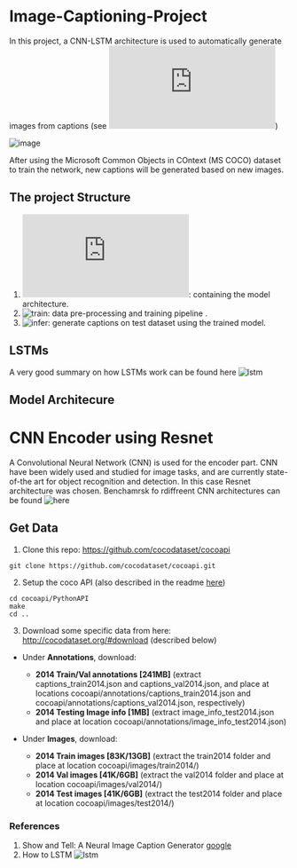 # Image-Captioning-Project

In this project, a CNN-LSTM  architecture is used to automatically generate images from captions (see ![paper](https://cs224d.stanford.edu/reports/msoh.pdf))

![image](https://github.com/gaelmoccand/Image-Captioning/blob/master/image-captioning.png)


After using the Microsoft Common Objects in COntext (MS COCO) dataset to train the network, new captions will be generated based on new images.

## The project Structure

1. ![model](https://github.com/gaelmoccand/Image-Captioning/blob/master/model.py): containing the model architecture.
2. ![train](https://github.com/gaelmoccand/Image-Captioning/blob/master/2_Training.ipynb): data pre-processing and training pipeline .
3. ![infer](https://github.com/gaelmoccand/Image-Captioning/blob/master/3_Inference.ipynb): generate captions on test dataset using the trained model.


##  LSTMs

A very good summary on how LSTMs work can be found here ![lstm](http://colah.github.io/posts/2015-08-Understanding-LSTMs/)


## Model Architecure

# CNN Encoder using Resnet

A Convolutional Neural Network (CNN) is used for the encoder part. CNN have been widely used and studied for image tasks, and are currently state-of-the art for object recognition and detection. In this case Resnet architecture was chosen. Benchamrsk fo rdiffreent CNN architectures can be found ![here](https://github.com/jcjohnson/cnn-benchmarks)


## Get Data

1. Clone this repo: https://github.com/cocodataset/cocoapi  
```
git clone https://github.com/cocodataset/cocoapi.git  
```
2. Setup the coco API (also described in the readme [here](https://github.com/cocodataset/cocoapi)) 
```
cd cocoapi/PythonAPI  
make  
cd ..
```

3. Download some specific data from here: http://cocodataset.org/#download (described below)
* Under **Annotations**, download:
  * **2014 Train/Val annotations [241MB]** (extract captions_train2014.json and captions_val2014.json, and place at locations cocoapi/annotations/captions_train2014.json and cocoapi/annotations/captions_val2014.json, respectively)  
  * **2014 Testing Image info [1MB]** (extract image_info_test2014.json and place at location cocoapi/annotations/image_info_test2014.json)

* Under **Images**, download:
  * **2014 Train images [83K/13GB]** (extract the train2014 folder and place at location cocoapi/images/train2014/)
  * **2014 Val images [41K/6GB]** (extract the val2014 folder and place at location cocoapi/images/val2014/)
  * **2014 Test images [41K/6GB]** (extract the test2014 folder and place at location cocoapi/images/test2014/)


### References 

1. Show and Tell: A Neural Image Caption Generator [google](https://arxiv.org/pdf/1411.4555.pdf)
2. How to LSTM ![lstm](http://colah.github.io/posts/2015-08-Understanding-LSTMs/)
